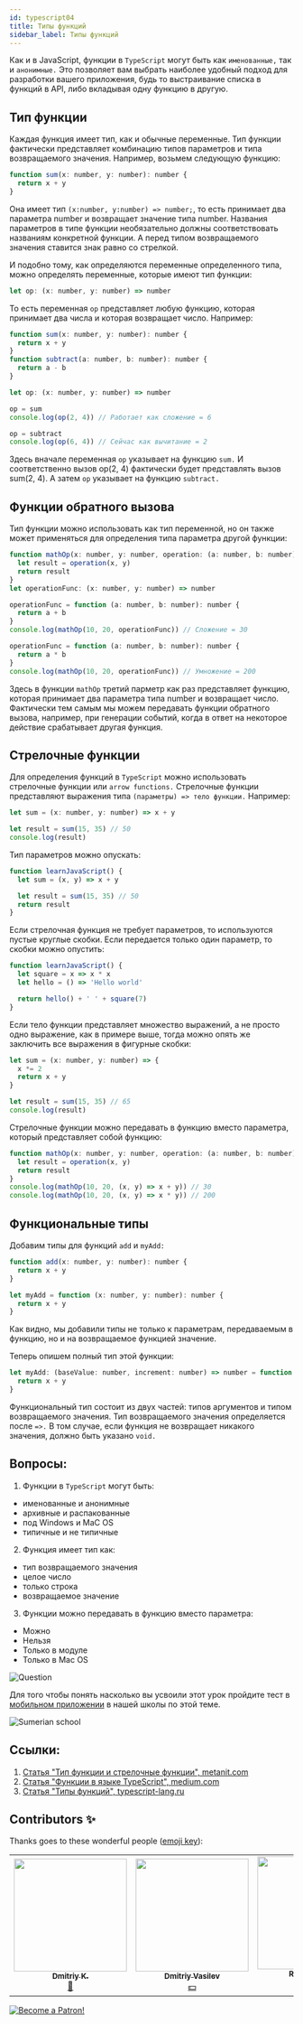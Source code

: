 ```yaml
---
id: typescript04
title: Типы функций
sidebar_label: Типы функций
---
```


Как и в JavaScript, функции в `TypeScript` могут быть как `именованные,` так и `анонимные.` Это позволяет вам выбрать наиболее удобный подход для разработки вашего приложения, будь то выстраивание списка в функций в API, либо вкладывая одну функцию в другую.

## Тип функции

Каждая функция имеет тип, как и обычные переменные. Тип функции фактически представляет комбинацию типов параметров и типа возвращаемого значения. Например, возьмем следующую функцию:

```javascript
function sum(x: number, y: number): number {
  return x + y
}
```

Она имеет тип `(x:number, y:number) => number;`, то есть принимает два параметра number и возвращает значение типа number. Названия параметров в типе функции необязательно должны соответствовать названиям конкретной функции. А перед типом возвращаемого значения ставится знак равно со стрелкой.

И подобно тому, как определяются переменные определенного типа, можно определять переменные, которые имеют тип функции:

```javascript
let op: (x: number, y: number) => number
```

То есть переменная `op` представляет любую функцию, которая принимает два числа и которая возвращает число. Например:

```javascript
function sum(x: number, y: number): number {
  return x + y
}
function subtract(a: number, b: number): number {
  return a - b
}

let op: (x: number, y: number) => number

op = sum
console.log(op(2, 4)) // Работает как сложение = 6

op = subtract
console.log(op(6, 4)) // Сейчас как вычитание = 2
```

Здесь вначале переменная `op` указывает на функцию `sum.` И соответственно вызов op(2, 4) фактически будет представлять вызов sum(2, 4). А затем `op` указывает на функцию `subtract.`

## Функции обратного вызова

Тип функции можно использовать как тип переменной, но он также может применяться для определения типа параметра другой функции:

```javascript
function mathOp(x: number, y: number, operation: (a: number, b: number) => number): number {
  let result = operation(x, y)
  return result
}
let operationFunc: (x: number, y: number) => number

operationFunc = function (a: number, b: number): number {
  return a + b
}
console.log(mathOp(10, 20, operationFunc)) // Сложение = 30

operationFunc = function (a: number, b: number): number {
  return a * b
}
console.log(mathOp(10, 20, operationFunc)) // Умножение = 200
```

Здесь в функции `mathOp` третий парметр как раз представляет функцию, которая принимает два параметра типа number и возвращает число. Фактически тем самым мы можем передавать функции обратного вызова, например, при генерации событий, когда в ответ на некоторое действие срабатывает другая функция.

## Стрелочные функции

Для определения функций в `TypeScript` можно использовать стрелочные функции или `arrow functions.` Стрелочные функции представляют выражения типа `(параметры) => тело функции.` Например:

```javascript
let sum = (x: number, y: number) => x + y

let result = sum(15, 35) // 50
console.log(result)
```

Тип параметров можно опускать:

```jsx live
function learnJavaScript() {
  let sum = (x, y) => x + y

  let result = sum(15, 35) // 50
  return result
}
```

Если стрелочная функция не требует параметров, то используются пустые круглые скобки. Если передается только один параметр, то скобки можно опустить:

```jsx live
function learnJavaScript() {
  let square = x => x * x
  let hello = () => 'Hello world'

  return hello() + ' ' + square(7)
}
```

Если тело функции представляет множество выражений, а не просто одно выражение, как в примере выше, тогда можно опять же заключить все выражения в фигурные скобки:

```javascript
let sum = (x: number, y: number) => {
  x *= 2
  return x + y
}

let result = sum(15, 35) // 65
console.log(result)
```

Стрелочные функции можно передавать в функцию вместо параметра, который представляет собой функцию:

```javascript
function mathOp(x: number, y: number, operation: (a: number, b: number) => number): number {
  let result = operation(x, y)
  return result
}
console.log(mathOp(10, 20, (x, y) => x + y)) // 30
console.log(mathOp(10, 20, (x, y) => x * y)) // 200
```

## Функциональные типы

Добавим типы для функций `add` и `myAdd:`

```javascript
function add(x: number, y: number): number {
  return x + y
}

let myAdd = function (x: number, y: number): number {
  return x + y
}
```

Как видно, мы добавили типы не только к параметрам, передаваемым в функцию, но и на возвращаемое функцией значение.

Теперь опишем полный тип этой функции:

```javascript
let myAdd: (baseValue: number, increment: number) => number = function (x: number, y: number): number {
  return x + y
}
```

Функциональный тип состоит из двух частей: типов аргументов и типом возвращаемого значения. Тип возвращаемого значения определяется после `=>.` В том случае, если функция не возвращает никакого значения, должно быть указано `void.`

## Вопросы:

1. Функции в `TypeScript` могут быть:

- именованные и анонимные
- архивные и распакованные
- под Windows и MaC OS
- типичные и не типичные

2. Функция имеет тип как:

- тип возвращаемого значения
- целое число
- только строка
- возвращаемое значение

3. Функции можно передавать в функцию вместо параметра:

- Можно
- Нельзя
- Только в модуле
- Только в Mac OS

![Question](https://media.giphy.com/media/l0HlRnAWXxn0MhKLK/giphy.gif)

Для того чтобы понять насколько вы усвоили этот урок пройдите тест в [мобильном приложении](http://onelink.to/njhc95) в нашей школы по этой теме.

![Sumerian school](/img/app.png)

## Ссылки:

1. [Статья "Тип функции и стрелочные функции", metanit.com](https://metanit.com/web/typescript/2.3.php)
2. [Статья "Функции в языке TypeScript", medium.com](https://medium.com/@sergey.bakaev/%D1%84%D1%83%D0%BD%D0%BA%D1%86%D0%B8%D0%B8-%D0%B2-%D1%8F%D0%B7%D1%8B%D0%BA%D0%B5-typescript-1cb853e09020)
3. [Статья "Типы функций", typescript-lang.ru](http://typescript-lang.ru/docs/Functions.html)

## Contributors ✨

Thanks goes to these wonderful people ([emoji key](https://allcontributors.org/docs/en/emoji-key)):

<!-- ALL-CONTRIBUTORS-LIST:START - Do not remove or modify this section -->
<!-- prettier-ignore-start -->
<!-- markdownlint-disable -->
<table>
  <tr>
    <td align="center"><a href="https://github.com/KoDim-React"><img src="https://avatars1.githubusercontent.com/u/72087863?v=4?s=200" width="200px;" alt=""/><br /><sub><b>Dmitriy K.</b></sub></a><br /><a href="#mentoring-KoDim-React" title="Mentoring">📖</a></td>
    <td align="center"><a href="https://fullstackserverless.github.io/"><img src="https://avatars0.githubusercontent.com/u/6774813?v=4?s=200" width="200px;" alt=""/><br /><sub><b>Dmitriy Vasilev</b></sub></a><br /><a href="#financial-gHashTag" title="Financial">💵</a></td>
     <td align="center"><a href="https://github.com/Resoner2005"><img src="https://avatars1.githubusercontent.com/u/75675814?v=4?s=200" width="200px;" alt=""/><br /><sub><b>Resoner2005</b></sub></a><br /><a href="https://github.com/gHashTag/react-native-village/issues?q=author%3AResoner2005" title="Bug reports">🐛 🎨 🖋</a></td>
     <td align="center"><a href="https://github.com/Navernoss"><img src="https://avatars0.githubusercontent.com/u/75784137?v=4?s=200" width="200px;" alt=""/><br /><sub><b>Navernoss</b></sub></a><br /><a href="#content-Navernoss" title="Content">🖋 🐛 🎨 </a></td>
  </tr>
 
</table>

<!-- markdownlint-restore -->
<!-- prettier-ignore-end -->

<!-- ALL-CONTRIBUTORS-LIST:END -->

[![Become a Patron!](/img/logo/patreon.jpg)](https://www.patreon.com/bePatron?u=31769291)
